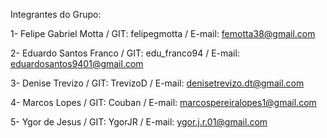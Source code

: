 Integrantes do Grupo:

1- Felipe Gabriel Motta / GIT: felipegmotta / E-mail: femotta38@gmail.com

2- Eduardo Santos Franco / GIT: edu_franco94 / E-mail: eduardosantos9401@gmail.com

3- Denise Trevizo / GIT: TrevizoD / E-mail: denisetrevizo.dt@gmail.com

4- Marcos Lopes / GIT: Couban / E-mail: marcospereiralopes1@gmail.com

5- Ygor de Jesus / GIT: YgorJR / E-mail: ygor.j.r.01@gmail.com
